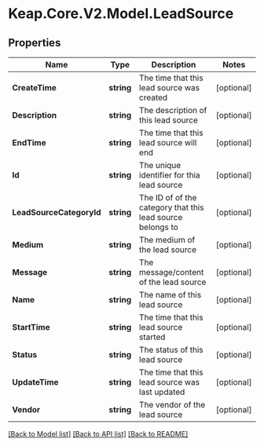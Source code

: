 # Keap.Core.V2.Model.LeadSource

## Properties

Name | Type | Description | Notes
------------ | ------------- | ------------- | -------------
**CreateTime** | **string** | The time that this lead source was created | [optional] 
**Description** | **string** | The description of this lead source | [optional] 
**EndTime** | **string** | The time that this lead source will end | [optional] 
**Id** | **string** | The unique identifier for thia lead source | [optional] 
**LeadSourceCategoryId** | **string** | The ID of of the category that this lead source belongs to | [optional] 
**Medium** | **string** | The medium of the lead source | [optional] 
**Message** | **string** | The message/content of the lead source | [optional] 
**Name** | **string** | The name of this lead source | [optional] 
**StartTime** | **string** | The time that this lead source started | [optional] 
**Status** | **string** | The status of this lead source | [optional] 
**UpdateTime** | **string** | The time that this lead source was last updated | [optional] 
**Vendor** | **string** | The vendor of the lead source | [optional] 

[[Back to Model list]](../README.md#documentation-for-models) [[Back to API list]](../README.md#documentation-for-api-endpoints) [[Back to README]](../README.md)

